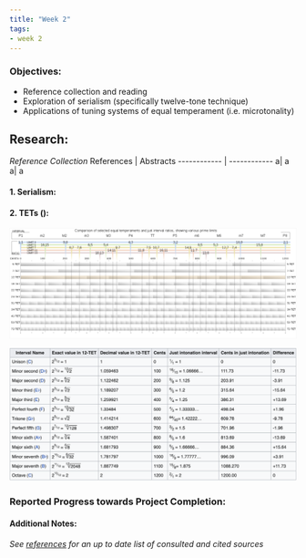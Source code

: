 ```yaml
---
title: "Week 2"
tags:
- week 2
---
```


### Objectives: 
- Reference collection and reading 
- Exploration of serialism (specifically twelve-tone technique)
- Applications of tuning systems of equal temperament (i.e. microtonality)

## Research:
_Reference Collection_
References | Abstracts
------------ | ------------
a| a
a| a






#### 1. **Serialism**:

#### 2. **TETs ()**:


![bruh](Pasted%20image%2020220425221605.png)

![bruh1](Screen%20Shot%202022-04-25%20at%2010.22.34%20PM.png)

### Reported Progress towards Project Completion:


#### Additional Notes:

*See [references](/notes/vault/references.md) for an up to date list of consulted and cited sources*
